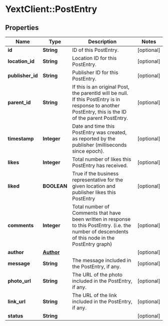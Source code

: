 # YextClient::PostEntry

## Properties
Name | Type | Description | Notes
------------ | ------------- | ------------- | -------------
**id** | **String** | ID of this PostEntry. | [optional] 
**location_id** | **String** | Location ID for this PostEntry. | [optional] 
**publisher_id** | **String** | Publisher ID for this PostEntry. | [optional] 
**parent_id** | **String** | If this is an original Post, the parentId will be null.   If this PostEntry is in response to another PostEntry, this is the ID of the parent PostEntry.  | [optional] 
**timestamp** | **Integer** | Date and time this PostEntry was created, as reported by the publisher (milliseconds since epoch). | [optional] 
**likes** | **Integer** | Total number of likes this PostEntry has received. | [optional] 
**liked** | **BOOLEAN** | True if the business representative for the given location and publisher likes this PostEntry | [optional] 
**comments** | **Integer** | Total number of Comments that have been written in response to this PostEntry. (i.e. the number of descendents of this node in the PostEntry graph) | [optional] 
**author** | [**Author**](Author.md) |  | [optional] 
**message** | **String** | The message included in the PostEntry, if any. | [optional] 
**photo_url** | **String** | The URL of the photo included in the PostEntry, if any. | [optional] 
**link_url** | **String** | The URL of the link included in the PostEntry, if any. | [optional] 
**status** | **String** |  | [optional] 


